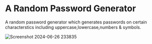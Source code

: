 # A Random Password Generator
A random password generator which generates passwords on certain characterstics including uppercase,lowercase,numbers & symbols.

![Screenshot 2024-06-26 233835](https://github.com/harikrishnan669/Random-password-generator/assets/128880349/208960a1-c931-4ea9-8b4a-f8cfd3f2f502)
